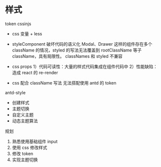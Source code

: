 # 样式 
token
cssinjs
* css 变量 + less
* styleComponent 破坏代码的语义化
  Modal、Drawer 这样的组件存在多个 className 的情况，styled 的写法无法覆盖到 rootClassName 等子 className，具有局限性。
  classNames 和 styled 不兼容
* css props
  1）代码可读性：大量的样式代码集成在组件代码中
  2）性能缺陷：造成 react 的 re-render

*  css 配合 className 写法
  无法搭配使用 antd 的 token


antd-style
* 创建样式
* 主题切换
* 自定义主题
* 动态主题算法

规划
1. 熟悉使用基础组件 input
2. 使用 css 修改样式
3. 修改 token
4. 实现主题切换
